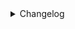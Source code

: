 <details>
<summary>Changelog</summary>

### 0.1.0-beta.6

fix: ensure timeout is actually correct and bound corretly
chore: bump version


### 0.1.0-beta.5

chore: update changelog
fix: use correct property for checking connection state
chore: bump version


### 0.1.0-beta.4

fix: resolve mqtt connection issues
bump version


### 0.1.0-beta.3

fixchangelog
changelog
quick fix
bump to beta 3


### 0.1.0-beta.2

update commit
bump version


### 0.1.0-beta.1

improve mqtt reconnect, also update status
wip: prevent setting motion if device has no motion detection
fix: resolve indicator not updating
feat: add support for light accessory in camera
wip: fetch rtsp from Tuya Sharing SDK


### 0.1.0

wip: allow changing between different login methods
wip: remove websocket for cameras since they are not supported


### 0.0.9

wip: update components


### 0.0.8

format code
replace tool to use `ffmpeg` and bump v0.0.8


### 0.0.7

plugins: update tsconfig.json
Updated Tuya to v0.0.7 (#408)


### 0.0.7-beta.2

tuya: fix crlf in candidate, fix empty stream name in rebroadcast, webrtc logging
remove null candidate


### 0.0.7-beta.1

Fix issue not being able to select your prebufffer


### 0.0.7-beta.0

Added support for webrtc, testing needed


### 0.0.6

Improvements in WebRTC
add initial support for webrtc
alllow triggering doorbell (#361)


### 0.0.5

[Tuya Plugin] Fixed issue with devices not loading (#355)


### 0.0.4

Fix race condition for Tuya Devices (#351)


### 0.0.3

tuya: publish


### 0.0.1

tuya: project cleanups, remove unnecessary dependencies
Add Tuya Camera (and Doorbell Cameras) Support (#350)


</details>
